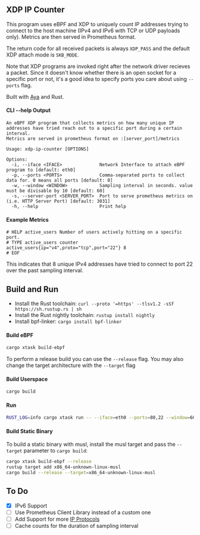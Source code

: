 ## XDP IP Counter
This program uses eBPF and XDP to uniquely count IP addresses trying to connect to the host machine (IPv4 and IPv6 with TCP or UDP payloads only). Metrics are then served in Prometheus format.

The return code for all received packets is always `XDP_PASS` and the default XDP attach mode is `SKB_MODE`.

Note that XDP programs are invoked right after the network driver recieves a packet. Since it doesn't know whether there is an open socket for a specific port or not, it's a good idea to specify ports you care about using `--ports` flag.

Built with [Aya](https://github.com/aya-rs/aya) and Rust.

#### CLI --help Output
```
An eBPF XDP program that collects metrics on how many unique IP addresses have tried reach out to a specific port during a certain interval.
Metrics are served in prometheus format on :[server_port]/metrics

Usage: xdp-ip-counter [OPTIONS]

Options:
  -i, --iface <IFACE>              Network Interface to attach eBPF program to [default: eth0]
  -p, --ports <PORTS>              Comma-separated ports to collect data for. 0 means all ports [default: 0]
  -w, --window <WINDOW>            Sampling interval in seconds. value must be divisable by 10 [default: 60]
  -s, --server-port <SERVER_PORT>  Port to serve prometheus metrics on (i.e. HTTP Server Port) [default: 3031]
  -h, --help                       Print help
```

#### Example Metrics
```plain
# HELP active_users Number of users actively hitting on a specific port.
# TYPE active_users counter
active_users{ip="v4",proto="tcp",port="22"} 8
# EOF
```
This indicates that 8 unique IPv4 addresses have tried to connect to port 22 over the past sampling interval.

## Build and Run

- Install the Rust toolchain: `curl --proto '=https' --tlsv1.2 -sSf https://sh.rustup.rs | sh`
- Install the Rust nightly toolchain: `rustup install nightly`
- Install bpf-linker: `cargo install bpf-linker`

#### Build eBPF

```bash
cargo xtask build-ebpf
```

To perform a release build you can use the `--release` flag.
You may also change the target architecture with the `--target` flag

#### Build Userspace

```bash
cargo build
```

#### Run

```bash
RUST_LOG=info cargo xtask run -- --iface=eth0 --ports=80,22 --window=60 --server-port=3031
```

#### Build Static Binary
To build a static binary with musl, install the musl target and pass the `--target` parameter to `cargo build`:
```bash
cargo xtask build-ebpf --release
rustup target add x86_64-unknown-linux-musl
cargo build --release --target=x86_64-unknown-linux-musl
```

## To Do
- [x] IPv6 Support
- [ ] Use Prometheus Client Library instead of a custom one
- [ ] Add Support for more [IP Protocols](https://en.wikipedia.org/wiki/List_of_IP_protocol_numbers)
- [ ] Cache counts for the duration of sampling interval